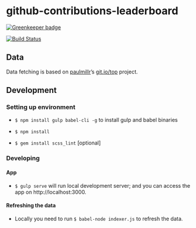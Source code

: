 # github-contributions-leaderboard

[![Greenkeeper badge](https://badges.greenkeeper.io/saneef/github-contributions-leaderboard.svg)](https://greenkeeper.io/)

[![Build Status](https://travis-ci.org/razorfish-tech/github-contributions-leaderboard.svg?branch=master)](https://travis-ci.org/razorfish-tech/github-contributions-leaderboard)

## Data

Data fetching is based on [paulmillr](https://github.com/paulmillr)’s [git.io/top](http://git.io/top) project.

## Development

### Setting up environment

- `$ npm install gulp babel-cli -g` to install gulp and babel binaries

- `$ npm install`
- `$ gem install scss_lint` [optional]

### Developing

#### App
- `$ gulp serve` will run local development server; and you can access the app on http://localhost:3000.

#### Refreshing the data

- Locally you need to run `$ babel-node indexer.js` to refresh the data. 


